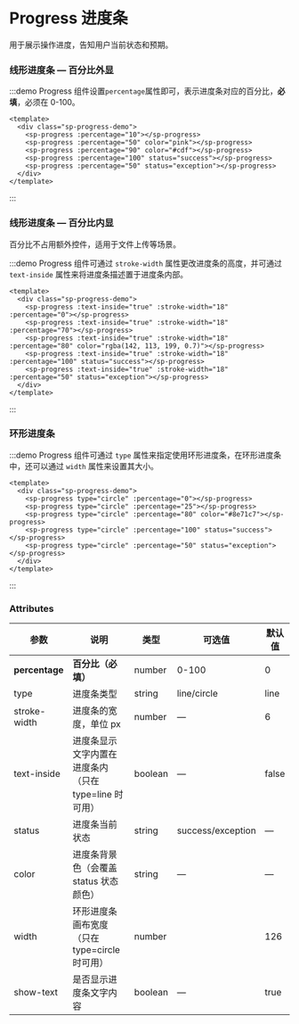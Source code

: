 # Progress 进度条

用于展示操作进度，告知用户当前状态和预期。

### 线形进度条 — 百分比外显

:::demo Progress 组件设置`percentage`属性即可，表示进度条对应的百分比，**必填**，必须在 0-100。

```vue
<template>
  <div class="sp-progress-demo">
    <sp-progress :percentage="10"></sp-progress>
    <sp-progress :percentage="50" color="pink"></sp-progress>
    <sp-progress :percentage="90" color="#cdf"></sp-progress>
    <sp-progress :percentage="100" status="success"></sp-progress>
    <sp-progress :percentage="50" status="exception"></sp-progress>
  </div>
</template>
```
:::

### 线形进度条 — 百分比内显

百分比不占用额外控件，适用于文件上传等场景。

:::demo Progress 组件可通过 `stroke-width` 属性更改进度条的高度，并可通过 `text-inside` 属性来将进度条描述置于进度条内部。

```vue
<template>
  <div class="sp-progress-demo">
    <sp-progress :text-inside="true" :stroke-width="18" :percentage="0"></sp-progress>
    <sp-progress :text-inside="true" :stroke-width="18" :percentage="70"></sp-progress>
    <sp-progress :text-inside="true" :stroke-width="18" :percentage="80" color="rgba(142, 113, 199, 0.7)"></sp-progress>
    <sp-progress :text-inside="true" :stroke-width="18" :percentage="100" status="success"></sp-progress>
    <sp-progress :text-inside="true" :stroke-width="18" :percentage="50" status="exception"></sp-progress>
  </div>
</template>
```
:::

### 环形进度条

:::demo Progress 组件可通过 `type` 属性来指定使用环形进度条，在环形进度条中，还可以通过 `width` 属性来设置其大小。

```vue
<template>
  <div class="sp-progress-demo">
    <sp-progress type="circle" :percentage="0"></sp-progress>
    <sp-progress type="circle" :percentage="25"></sp-progress>
    <sp-progress type="circle" :percentage="80" color="#8e71c7"></sp-progress>
    <sp-progress type="circle" :percentage="100" status="success"></sp-progress>
    <sp-progress type="circle" :percentage="50" status="exception"></sp-progress>
  </div>
</template>
```
:::

### Attributes
| 参数          | 说明            | 类型            | 可选值                 | 默认值   |
|-------------  |---------------- |---------------- |---------------------- |-------- |
| **percentage** | **百分比（必填）**   | number          |     0-100          |     0    |
| type          | 进度条类型           | string         | line/circle | line |
| stroke-width  | 进度条的宽度，单位 px | number          | — | 6 |
| text-inside  | 进度条显示文字内置在进度条内（只在 type=line 时可用） | boolean | — | false |
| status  | 进度条当前状态 | string | success/exception | — |
| color  | 进度条背景色（会覆盖 status 状态颜色） | string | — | — |
| width  | 环形进度条画布宽度（只在 type=circle 时可用） | number |  | 126 |
| show-text  | 是否显示进度条文字内容 | boolean | — | true |

<style>
  .sp-progress-demo {
    .sp-progress--line {
      margin-bottom: 15px;
      width: 350px;
    }
    .sp-progress--circle {
      margin-right: 15px;
    }
  }
</style>
